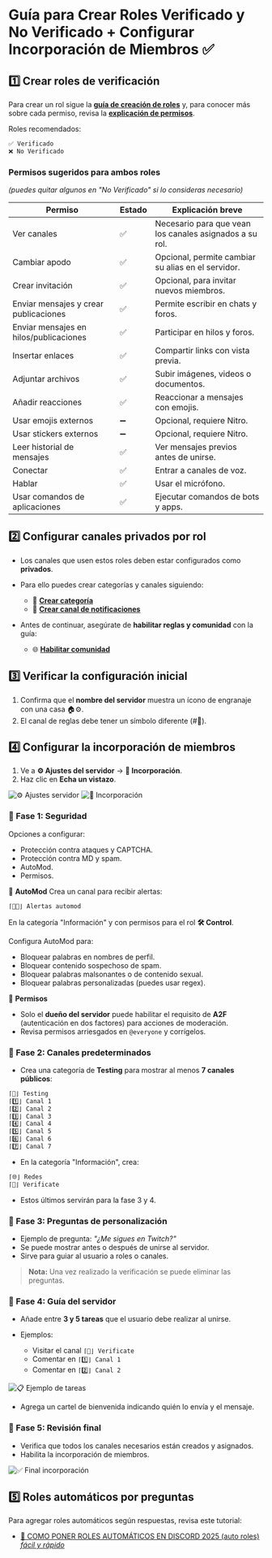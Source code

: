 # Guía para Crear Roles Verificado y No Verificado + Configurar Incorporación de Miembros ✅

## 1️⃣ Crear roles de verificación

Para crear un rol sigue la **[guía de creación de roles](./crear_rol.md)** y, para conocer más sobre cada permiso, revisa la **[explicación de permisos](./permisos.md)**.

Roles recomendados:

```bash
✅ Verificado
❌ No Verificado
```

### Permisos sugeridos para ambos roles

*(puedes quitar algunos en "No Verificado" si lo consideras necesario)*

| Permiso                                | Estado | Explicación breve                                       |
| -------------------------------------- | ------ | ------------------------------------------------------- |
| Ver canales                            | ✅      | Necesario para que vean los canales asignados a su rol. |
| Cambiar apodo                          | ✅      | Opcional, permite cambiar su alias en el servidor.      |
| Crear invitación                       | ✅      | Opcional, para invitar nuevos miembros.                 |
| Enviar mensajes y crear publicaciones  | ✅      | Permite escribir en chats y foros.                      |
| Enviar mensajes en hilos/publicaciones | ✅      | Participar en hilos y foros.                            |
| Insertar enlaces                       | ✅      | Compartir links con vista previa.                       |
| Adjuntar archivos                      | ✅      | Subir imágenes, videos o documentos.                    |
| Añadir reacciones                      | ✅      | Reaccionar a mensajes con emojis.                       |
| Usar emojis externos                   | ➖      | Opcional, requiere Nitro.                               |
| Usar stickers externos                 | ➖      | Opcional, requiere Nitro.                               |
| Leer historial de mensajes             | ✅      | Ver mensajes previos antes de unirse.                   |
| Conectar                               | ✅      | Entrar a canales de voz.                                |
| Hablar                                 | ✅      | Usar el micrófono.                                      |
| Usar comandos de aplicaciones          | ✅      | Ejecutar comandos de bots y apps.                       |

## 2️⃣ Configurar canales privados por rol

* Los canales que usen estos roles deben estar configurados como **privados**.
* Para ello puedes crear categorías y canales siguiendo:

  * 📂 **[Crear categoría](../canales/crear_categoria.md)**
  * 💬 **[Crear canal de notificaciones](../notificaciones/habilitar_notificaciones.md)**
* Antes de continuar, asegúrate de **habilitar reglas y comunidad** con la guía:

  * 🌐 **[Habilitar comunidad](../reglas/habilitar_comunidad.md)**

## 3️⃣ Verificar la configuración inicial

1. Confirma que el **nombre del servidor** muestra un ícono de engranaje con una casa 🏠⚙️.
2. El canal de reglas debe tener un símbolo diferente (#📜).

## 4️⃣ Configurar la incorporación de miembros

1. Ve a **⚙️ Ajustes del servidor** → **🪪 Incorporación**.
2. Haz clic en **Echa un vistazo**.

![⚙️ Ajustes servidor](./images/ajustes_servidor.png)
![🪪 Incorporación](./images/incorporacion.png)

### 🔹 Fase 1: Seguridad

Opciones a configurar:

* Protección contra ataques y CAPTCHA.
* Protección contra MD y spam.
* AutoMod.
* Permisos.

📌 **AutoMod**
Crea un canal para recibir alertas:

```bash
⌈🤖🚨⌋ Alertas automod
```

En la categoría "Información" y con permisos para el rol **🛠️ Control**.

Configura AutoMod para:

* Bloquear palabras en nombres de perfil.
* Bloquear contenido sospechoso de spam.
* Bloquear palabras malsonantes o de contenido sexual.
* Bloquear palabras personalizadas (puedes usar regex).

📌 **Permisos**

* Solo el **dueño del servidor** puede habilitar el requisito de **A2F** (autenticación en dos factores) para acciones de moderación.
* Revisa permisos arriesgados en `@everyone` y corrígelos.

### 🔹 Fase 2: Canales predeterminados

* Crea una categoría de **Testing** para mostrar al menos **7 canales públicos**:

```bash
⌈🧪⌋ Testing
⌈1️⃣⌋ Canal 1
⌈2️⃣⌋ Canal 2
⌈3️⃣⌋ Canal 3
⌈4️⃣⌋ Canal 4
⌈5️⃣⌋ Canal 5
⌈6️⃣⌋ Canal 6
⌈7️⃣⌋ Canal 7
```

* En la categoría "Información", crea:

```bash
⌈🌐⌋ Redes
⌈👤⌋ Verificate
```

* Estos últimos servirán para la fase 3 y 4.

### 🔹 Fase 3: Preguntas de personalización

* Ejemplo de pregunta: *"¿Me sigues en Twitch?"*
* Se puede mostrar antes o después de unirse al servidor.
* Sirve para guiar al usuario a roles o canales.

>**Nota:** Una vez realizado la verificación se puede eliminar las preguntas.

### 🔹 Fase 4: Guía del servidor

* Añade entre **3 y 5 tareas** que el usuario debe realizar al unirse.
* Ejemplos:

  * Visitar el canal `⌈👤⌋ Verificate`
  * Comentar en `⌈1️⃣⌋ Canal 1`
  * Comentar en `⌈2️⃣⌋ Canal 2`

![📋 Ejemplo de tareas](./images/tasks.png)

* Agrega un cartel de bienvenida indicando quién lo envía y el mensaje.

### 🔹 Fase 5: Revisión final

* Verifica que todos los canales necesarios están creados y asignados.
* Habilita la incorporación de miembros.

![✅ Final incorporación](./images/incorporacion_fin.png)

## 5️⃣ Roles automáticos por preguntas

Para agregar roles automáticos según respuestas, revisa este tutorial:

* [🚀 COMO PONER ROLES AUTOMÁTICOS EN DISCORD 2025 (auto roles) *fácil y rápido*](https://www.youtube.com/watch?v=Z6sE3lL8DpU)

